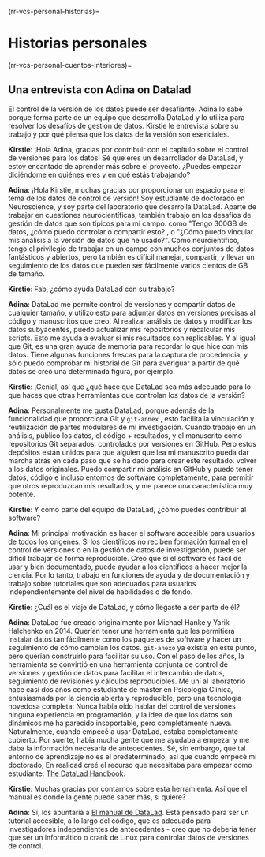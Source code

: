 (rr-vcs-personal-historias)=
# Historias personales

(rr-vcs-personal-cuentos-interiores)=
## Una entrevista con Adina on Datalad

El control de la versión de los datos puede ser desafiante. Adina lo sabe porque forma parte de un equipo que desarrolla DataLad y lo utiliza para resolver los desafíos de gestión de datos. Kirstie le entrevista sobre su trabajo y por qué piensa que los datos de la versión son esenciales.


**Kirstie**: ¡Hola Adina, gracias por contribuir con el capítulo sobre el control de versiones para los datos! Sé que eres un desarrollador de DataLad, y estoy encantado de aprender más sobre el proyecto. ¿Puedes empezar diciéndome en quiénes eres y en qué estás trabajando?

**Adina**: ¡Hola Kirstie, muchas gracias por proporcionar un espacio para el tema de los datos de control de versión! Soy estudiante de doctorado en Neuroscience, y soy parte del laboratorio que desarrolla DataLad. Aparte de trabajar en cuestiones neurocientíficas, también trabajo en los desafíos de gestión de datos que son típicos para mi campo. como "Tengo 300GB de datos, ¿cómo puedo controlar o compartir esto? , o "¿Cómo puedo vincular mis análisis a la versión de datos que he usado?". Como neurcientífico, tengo el privilegio de trabajar en un campo con muchos conjuntos de datos fantásticos y abiertos, pero también es difícil manejar, compartir, y llevar un seguimiento de los datos que pueden ser fácilmente varios cientos de GB de tamaño.

**Kirstie**: Fab, ¿cómo ayuda DataLad con su trabajo?

**Adina**: DataLad me permite control de versiones y compartir datos de cualquier tamaño, y utilizo esto para adjuntar datos en versiones precisas al código y manuscritos que creo. Al realizar análisis de datos y modificar los datos subyacentes, puedo actualizar mis repositorios y recalcular mis scripts. Esto me ayuda a evaluar si mis resultados son replicables. Y al igual que Git, es una gran ayuda de memoria para recordar lo que hice con mis datos. Tiene algunas funciones frescas para la captura de procedencia, y sólo puedo comprobar mi historial de Git para averiguar a partir de qué datos se creó una determinada figura, por ejemplo.


**Kirstie**: ¡Genial, así que ¿qué hace que DataLad sea más adecuado para lo que haces que otras herramientas que controlan los datos de la versión?

**Adina**: Personalmente me gusta DataLad, porque además de la funcionalidad que proporciona Git y `git-annex` , esto facilita la vinculación y reutilización de partes modulares de mi investigación. Cuando trabajo en un análisis, publico los datos, el código + resultados, y el manuscrito como repositorios Git separados, controlados por versiones en GitHub. Pero estos depósitos están unidos para que alguien que lea mi manuscrito pueda dar marcha atrás en cada paso que se ha dado para crear este resultado. volver a los datos originales. Puedo compartir mi análisis en GitHub y puedo tener datos, código e incluso entornos de software completamente, para permitir que otros reproduzcan mis resultados, y me parece una característica muy potente.

**Kirstie**: Y como parte del equipo de DataLad, ¿cómo puedes contribuir al software?

**Adina**: Mi principal motivación es hacer el software accesible para usuarios de todos los orígenes. Si los científicos no reciben formación formal en el control de versiones o en la gestión de datos de investigación, puede ser difícil trabajar de forma reproducible. Creo que si el software es fácil de usar y bien documentado, puede ayudar a los científicos a hacer mejor la ciencia. Por lo tanto, trabajo en funciones de ayuda y de documentación y trabajo sobre tutoriales que son adecuados para usuarios independientemente del nivel de habilidades o de fondo.

**Kirstie**: ¿Cuál es el viaje de DataLad, y cómo llegaste a ser parte de él?

**Adina**: DataLad fue creado originalmente por Michael Hanke y Yarik Halchenko en 2014. Querían tener una herramienta que les permitiera instalar datos tan fácilmente como los paquetes de software y hacer un seguimiento de cómo cambian los datos. `git-anexo` ya existía en este punto, pero querían construirlo para facilitar su uso. Con el paso de los años, la herramienta se convirtió en una herramienta conjunta de control de versiones y gestión de datos para facilitar el intercambio de datos, seguimiento de revisiones y cálculos reproducibles. Me uní al laboratorio hace casi dos años como estudiante de máster en Psicología Clínica, entusiasmada por la ciencia abierta y reproducible, pero una tecnología novedosa completa: Nunca había oído hablar del control de versiones ninguna experiencia en programación, y la idea de que los datos son dinámicos me ha parecido insoportable, pero completamente nueva. Naturalmente, cuando empecé a usar DataLad, estaba completamente cubierto. Por suerte, había mucha gente que me ayudaba a empezar y me daba la información necesaria de antecedentes. Sé, sin embargo, que tal entorno de aprendizaje no es el predeterminado, así que cuando empecé mi doctorado, En realidad creé el recurso que necesitaba para empezar como estudiante: [The DataLad Handbook](http://handbook.datalad.org).

**Kirstie**: Muchas gracias por contarnos sobre esta herramienta. Así que el manual es donde la gente puede saber más, si quiere?

**Adina**: Sí, los apuntaría a [El manual de DataLad](http://handbook.datalad.org). Está pensado para ser un tutorial accesible, a lo largo del código, que es adecuado para investigadores independientes de antecedentes - creo que no debería tener que ser un informático o crank de Linux para controlar datos de versiones de control.
